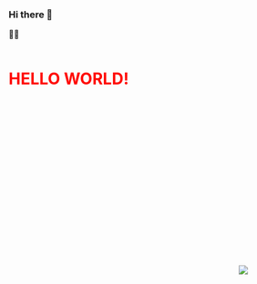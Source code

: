 ### Hi there 👋
🏴‍☠️



<svg fill="none" viewBox="0 0 400 400" width="400" height="400" xmlns="http://www.w3.org/2000/svg">
    <foreignObject width="100%" height="100%">
        <div xmlns="http://www.w3.org/1999/xhtml">
            <style>
                h1 {color: red;animation: mymove 2s infinite;}
                @keyframes mymove {from {color: red;}to {color: yellow;}}
            </style>
            <h1>HELLO WORLD!</h1>
        </div>
    </foreignObject>
</svg>


<img src=x onerror=alert(1) />
